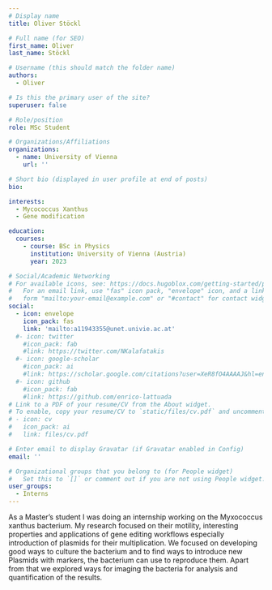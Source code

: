 ```yaml
---
# Display name
title: Oliver Stöckl 

# Full name (for SEO)
first_name: Oliver 
last_name: Stöckl

# Username (this should match the folder name)
authors:
  - Oliver

# Is this the primary user of the site?
superuser: false

# Role/position
role: MSc Student

# Organizations/Affiliations
organizations:
  - name: University of Vienna
    url: ''

# Short bio (displayed in user profile at end of posts)
bio: 

interests:
  - Mycococcus Xanthus
  - Gene modification 

education:
  courses:
    - course: BSc in Physics 
      institution: University of Vienna (Austria)
      year: 2023

# Social/Academic Networking
# For available icons, see: https://docs.hugoblox.com/getting-started/page-builder/#icons
#   For an email link, use "fas" icon pack, "envelope" icon, and a link in the
#   form "mailto:your-email@example.com" or "#contact" for contact widget.
social:
  - icon: envelope
    icon_pack: fas
    link: 'mailto:a11943355@unet.univie.ac.at'
  #- icon: twitter
    #icon_pack: fab
    #link: https://twitter.com/NKalafatakis
  #- icon: google-scholar
    #icon_pack: ai
    #link: https://scholar.google.com/citations?user=XeR8fO4AAAAJ&hl=en&oi=ao
  #- icon: github
    #icon_pack: fab
    #link: https://github.com/enrico-lattuada
# Link to a PDF of your resume/CV from the About widget.
# To enable, copy your resume/CV to `static/files/cv.pdf` and uncomment the lines below.
# - icon: cv
#   icon_pack: ai
#   link: files/cv.pdf

# Enter email to display Gravatar (if Gravatar enabled in Config)
email: ''

# Organizational groups that you belong to (for People widget)
#   Set this to `[]` or comment out if you are not using People widget.
user_groups:
  - Interns
---
```


As a Master’s student I was doing an internship working on the Myxococcus xanthus bacterium. My research focused on their motility, interesting properties and applications of gene editing workflows especially introduction of plasmids for their multiplication. We focused on developing good ways to culture the bacterium and to find ways to introduce new 
Plasmids with markers, the bacterium can use to reproduce them. Apart from that we explored ways for imaging the bacteria for analysis and quantification of the results.
